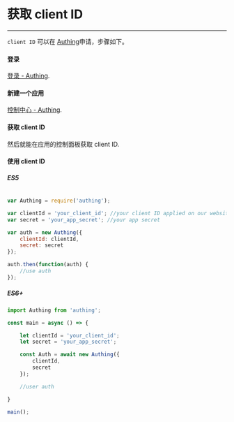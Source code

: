 # 获取 client ID

----------

```client ID``` 可以在 [Authing](http://authing.cn)申请，步骤如下。

#### 登录

[登录 - Authing](http://authing.cn/login).

#### 新建一个应用

[控制中心 - Authing](http://authing.cn/dashboard).


#### 获取 client ID

然后就能在应用的控制面板获取 client ID.

#### 使用 client ID

##### ES5

``` javascript

var Authing = require('authing');

var clientId = 'your_client_id'; //your client ID applied on our website
var secret = 'your_app_secret'; //your app secret

var auth = new Authing({
	clientId: clientId,
	secret: secret
});

auth.then(function(auth) {
	//use auth
});

```

##### ES6+

``` javascript
import Authing from 'authing';

const main = async () => {

	let clientId = 'your_client_id';
	let secret = 'your_app_secret';

	const Auth = await new Authing({
		clientId,
		secret
	});

	//user auth

}

main();

```
